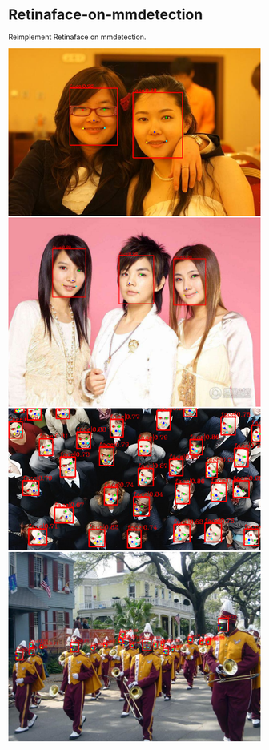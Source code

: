 # Retinaface-on-mmdetection
Reimplement Retinaface on mmdetection.

![](./imgs/a.png)
![](./imgs/b.png)
![](./imgs/c.png)
![](./imgs/d.png)